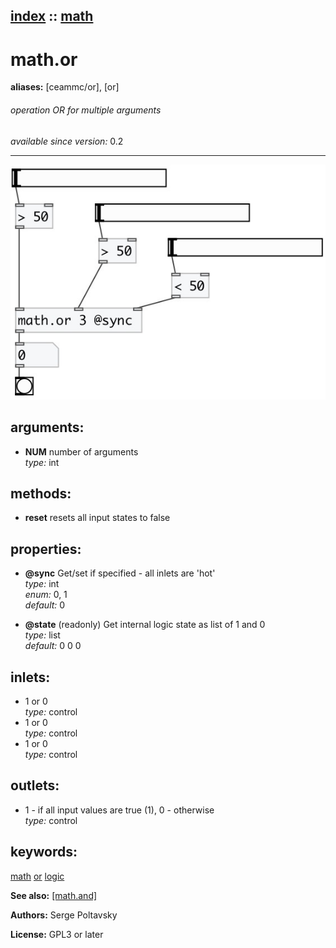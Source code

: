 [index](index.html) :: [math](category_math.html)
---

# math.or
**aliases:** [ceammc/or], [or]


###### operation OR for multiple arguments

*available since version:* 0.2

---




[![example](../examples/img/math.or.jpg)](../examples/pd/math.or.pd)



## arguments:

* **NUM**
number of arguments<br>
_type:_ int<br>



## methods:

* **reset**
resets all input states to false<br>




## properties:

* **@sync** 
Get/set if specified - all inlets are &#39;hot&#39;<br>
_type:_ int<br>
_enum:_ 0, 1<br>
_default:_ 0<br>

* **@state** (readonly)
Get internal logic state as list of 1 and 0<br>
_type:_ list<br>
_default:_ 0 0 0<br>



## inlets:

* 1 or 0<br>
_type:_ control
* 1 or 0<br>
_type:_ control
* 1 or 0<br>
_type:_ control



## outlets:

* 1 - if all input values are true (1), 0 - otherwise<br>
_type:_ control



## keywords:

[math](keywords/math.html)
[or](keywords/or.html)
[logic](keywords/logic.html)



**See also:**
[\[math.and\]](math.and.html)




**Authors:** Serge Poltavsky




**License:** GPL3 or later





